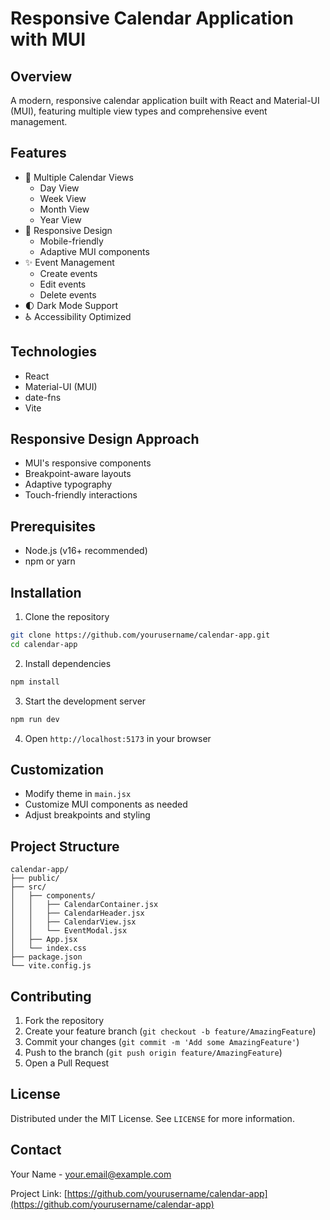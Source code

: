 # Responsive Calendar Application with MUI

## Overview
A modern, responsive calendar application built with React and Material-UI (MUI), featuring multiple view types and comprehensive event management.

## Features
- 📅 Multiple Calendar Views
  - Day View
  - Week View
  - Month View
  - Year View
- 🎨 Responsive Design
  - Mobile-friendly
  - Adaptive MUI components
- ✨ Event Management
  - Create events
  - Edit events
  - Delete events
- 🌓 Dark Mode Support
- ♿ Accessibility Optimized

## Technologies
- React
- Material-UI (MUI)
- date-fns
- Vite

## Responsive Design Approach
- MUI's responsive components
- Breakpoint-aware layouts
- Adaptive typography
- Touch-friendly interactions

## Prerequisites
- Node.js (v16+ recommended)
- npm or yarn

## Installation

1. Clone the repository
```bash
git clone https://github.com/yourusername/calendar-app.git
cd calendar-app
```

2. Install dependencies
```bash
npm install
```

3. Start the development server
```bash
npm run dev
```

4. Open `http://localhost:5173` in your browser

## Customization
- Modify theme in `main.jsx`
- Customize MUI components as needed
- Adjust breakpoints and styling

## Project Structure
```
calendar-app/
├── public/
├── src/
│   ├── components/
│   │   ├── CalendarContainer.jsx
│   │   ├── CalendarHeader.jsx
│   │   ├── CalendarView.jsx
│   │   └── EventModal.jsx
│   ├── App.jsx
│   └── index.css
├── package.json
└── vite.config.js
```

## Contributing
1. Fork the repository
2. Create your feature branch (`git checkout -b feature/AmazingFeature`)
3. Commit your changes (`git commit -m 'Add some AmazingFeature'`)
4. Push to the branch (`git push origin feature/AmazingFeature`)
5. Open a Pull Request

## License
Distributed under the MIT License. See `LICENSE` for more information.

## Contact
Your Name - your.email@example.com

Project Link: [https://github.com/yourusername/calendar-app](https://github.com/yourusername/calendar-app)
